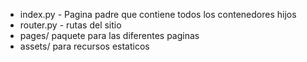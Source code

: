 * index.py  - Pagina padre que contiene todos los contenedores hijos
* router.py - rutas del sitio
* pages/  paquete para las diferentes paginas
* assets/ para recursos estaticos
